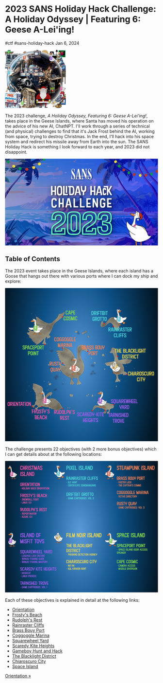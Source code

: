 

# 2023 SANS Holiday Hack Challenge: A Holiday Odyssey \| Featuring 6: Geese A-Lei\'ing!

#ctf #sans-holiday-hack Jan 6, 2024



![](/img/hh23-cover.png)

The 2023 challenge, *A Holiday Odyssey, Featuring 6: Geese A-Lei'ing!*,
takes place in the Geese Islands, where Santa has moved his operation on
the advice of his new AI, ChatNPT. I'll work through a series of
technical (and physical) challenges to find that it's Jack Frost behind
the AI, working from space, trying to destroy Christmas. In the end,
I'll hack into his space system and redirect his missile away from Earth
into the sun. The SANS Holiday Hack is something I look forward to each
year, and 2023 did not disappoint.

![](/img/holidayhack2023.jpg)

## Table of Contents

The 2023 event takes place in the Geese Islands, where each island has a
Goose that hangs out there with various ports where I can dock my ship
and explore:

![](/img/hhc23-GooseMaps.png)

The challenge presents 22 objectives (with 2 more bonus objectives)
which I can get details about at the following locations:

![](/img/hhc23-GooseObjectives.png)

Each of these objectives is explained in detail at the following links:

-   [Orientation](/holidayhack2023/orientation)
-   [Frosty\'s Beach](/holidayhack2023/frostys)
-   [Rudolph\'s Rest](/holidayhack2023/rudolphs)
-   [Rainraster Cliffs](/holidayhack2023/rainraster)
-   [Brass Bouy Port](/holidayhack2023/brassbouy)
-   [Coggoggle Marina](/holidayhack2023/coggoggle)
-   [Squarewheel Yard](/holidayhack2023/squarewheel)
-   [Scaredy Kite Heights](/holidayhack2023/scaredykite)
-   [Gameboy Hunt and Hack](/holidayhack2023/gameboy)
-   [The Blacklight District](/holidayhack2023/blacklight)
-   [Chiaroscuro City](/holidayhack2023/chiaroscuro)
-   [Space Island](/holidayhack2023/space)



[Orientation »](/holidayhack2023/orientation)



